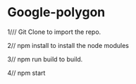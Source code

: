 # Google-polygon

1/// Git Clone to import the repo.

2// npm install to install the node modules

3// npm run build to build.

4// npm start 

